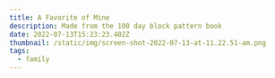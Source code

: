 ```yaml
---
title: A Favorite of Mine
description: Made from the 100 day block pattern book
date: 2022-07-13T15:23:23.402Z
thumbnail: /static/img/screen-shot-2022-07-13-at-11.22.51-am.png
tags:
  - family
---
```

